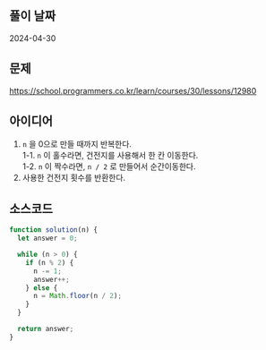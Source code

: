 ## 풀이 날짜

2024-04-30

## 문제

https://school.programmers.co.kr/learn/courses/30/lessons/12980

## 아이디어

1. `n` 을 0으로 만들 때까지 반복한다.  
   1-1. `n` 이 홀수라면, 건전지를 사용해서 한 칸 이동한다.  
   1-2. `n` 이 짝수라면, `n / 2` 로 만들어서 순간이동한다.
2. 사용한 건전지 횟수를 반환한다.

## 소스코드

```js
function solution(n) {
  let answer = 0;

  while (n > 0) {
    if (n % 2) {
      n -= 1;
      answer++;
    } else {
      n = Math.floor(n / 2);
    }
  }

  return answer;
}
```
